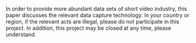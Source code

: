 In order to provide more abundant data sets of short video industry, this paper discusses the relevant data capture technology. In your country or region, if the relevant acts are illegal, please do not participate in this project. In addition, this project may be closed at any time, please understand.

